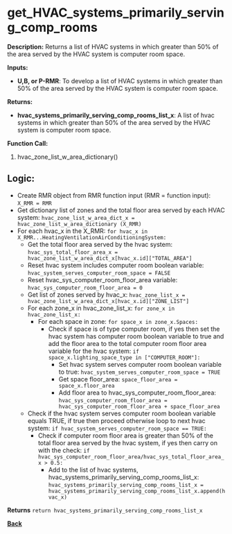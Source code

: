 # get_HVAC_systems_primarily_serving_comp_rooms  

**Description:** Returns a list of HVAC systems in which greater than 50% of the area served by the HVAC system is computer room space.  

**Inputs:**  
- **U,B, or P-RMR**: To develop a list of HVAC systems in which greater than 50% of the area served by the HVAC system is computer room space.    

**Returns:**  
- **hvac_systems_primarily_serving_comp_rooms_list_x**: A list of hvac systems in which greater than 50% of the area served by the HVAC system is computer room space.    
 
**Function Call:**  

1. hvac_zone_list_w_area_dictionary()  

## Logic:   
- Create RMR object from RMR function input (RMR = function input): `X_RMR = RMR`
- Get dictionary list of zones and the total floor area served by each HVAC system: `hvac_zone_list_w_area_dict_x = hvac_zone_list_w_area_dictionary (X_RMR)`
- For each hvac_x in the X_RMR: `for hvac_x in X_RMR...HeatingVentilationAirConditioningSystem:`
    - Get the total floor area served by the hvac system: `hvac_sys_total_floor_area_x = hvac_zone_list_w_area_dict_x[hvac_x.id]["TOTAL_AREA"]`
    - Reset hvac system includes computer room boolean variable: `hvac_system_serves_computer_room_space = FALSE` 
    - Reset hvac_sys_computer_room_floor_area variable: `hvac_sys_computer_room_floor_area = 0`
    - Get list of zones served by hvac_x: `hvac_zone_list_x = hvac_zone_list_w_area_dict_x[hvac_x.id]["ZONE_LIST"]`
    - For each zone_x in hvac_zone_list_x: `for zone_x in hvac_zone_list_x:`
        - For each space in zone: `for space_x in zone_x.Spaces:`        
            - Check if space is of type computer room, if yes then set the hvac system has computer room boolean variable to true and add the floor area to the total computer room floor area variable for the hvac system: `if space_x.lighting_space_type in ["COMPUTER_ROOM"]:`
                - Set hvac system serves computer room boolean variable to true: `hvac_system_serves_computer_room_space = TRUE`
                - Get space floor_area: `space_floor_area = space_x.floor_area`
                - Add floor area to hvac_sys_computer_room_floor_area: `hvac_sys_computer_room_floor_area = hvac_sys_computer_room_floor_area + space_floor_area`   
    - Check if the hvac system serves computer room boolean variable equals TRUE, if true then proceed otherwise loop to next hvac system: `if hvac_system_serves_computer_room_space == TRUE:`
        - Check if computer room floor area is greater than 50% of the total floor area served by the hvac system, if yes then carry on with the check: `if hvac_sys_computer_room_floor_area/hvac_sys_total_floor_area_x > 0.5:` 
            - Add to the list of hvac systems, hvac_systems_primarily_serving_comp_rooms_list_x: `hvac_systems_primarily_serving_comp_rooms_list_x = hvac_systems_primarily_serving_comp_rooms_list_x.append(hvac_x)`          

**Returns** `return hvac_systems_primarily_serving_comp_rooms_list_x`

**[Back](../_toc.md)**